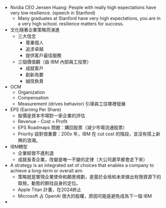 
* Nvidia CEO Jensen Huang: People with really high expectations have very low resilience. (speech in Stanford)
	* Many graduates at Stanford have very high expectations, you are in a very high school. resilience matters for success.
* 文化隨著企業策略而演進
	* 三大信念
		* 尊重個人
		* 追求卓越
		* 提供客戶最佳服務
	* 三個價值觀（由 IBM 內部員工投票）
		* 成就客戶
		* 創新為要
		* 誠信負責
* OCM
	* Organization 
	* Compensation
	* Measurement (drives behavior) 引導員工往哪裡發展
* EPS (Earning Per Share)
	* 股價是資本市場對一家企業的評估
	* Revenue - Cost = Profit
	* EPS Roadmaps 問題：購回股票（減少市場流通股票）
	* Priority 設對很重要：200x 年，IBM 在 cut cost 的階段，並沒有搭上新興的浪潮。
* IBM轉型
	* 企業經營不進則退
	* 成就長青企業，改變是唯一不變的定律（大公司遲早都會走下來）
* A strategy is an integrated set of choices that enables a company to achieve a long-term or overall aim
	* 策略就是實現企業使命和願景規劃，是基於全局和未來做出有限資源下的取捨，動態的群找自身的定位。
	* Apple Titan 計畫，在2024終止
	* Microsoft 占 OpenAI 很大的股權，原因可能是避免成為下一個 IBM
* 
